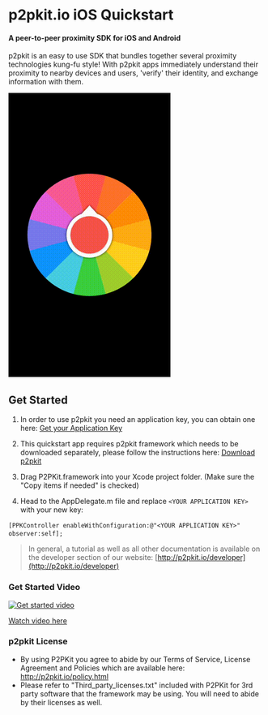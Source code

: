# p2pkit.io iOS Quickstart

#### A peer-to-peer proximity SDK for iOS and Android

p2pkit is an easy to use SDK that bundles together several proximity technologies kung-fu style! With p2pkit apps immediately understand their proximity to nearby devices and users, 'verify' their identity, and exchange information with them.

![p2pkit - proximity starts here](p2pkit-quickstart-ios.gif)


## Get Started

1. In order to use p2pkit you need an application key, you can obtain one here:
[Get your Application Key](http://p2pkit.io/signup.html)

2. This quickstart app requires p2pkit framework which needs to be downloaded separately, please follow the instructions here:
[Download p2pkit](http://p2pkit.io/developer/get-started/ios/#download)
3. Drag P2PKit.framework into your Xcode project folder. (Make sure the "Copy items if needed" is checked)

4. Head to the AppDelegate.m file and replace ``<YOUR APPLICATION KEY>`` with your new key:

```
[PPKController enableWithConfiguration:@"<YOUR APPLICATION KEY>" observer:self];
```


> In general, a tutorial as well as all other documentation is available on the developer section of our website:
[http://p2pkit.io/developer](http://p2pkit.io/developer)


### Get Started Video

[![Get started video](https://i.ytimg.com/vi/_tL371MUNDg/mqdefault.jpg)](https://youtu.be/_tL371MUNDg)

[Watch video here](https://youtu.be/_tL371MUNDg)


### p2pkit License
* By using P2PKit you agree to abide by our Terms of Service, License Agreement and Policies which are available here: http://p2pkit.io/policy.html
* Please refer to "Third_party_licenses.txt" included with P2PKit for 3rd party software that the framework may be using. You will need to abide by their licenses as well.
